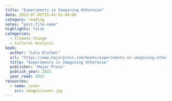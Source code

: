 ```yaml
---
title: "Experiments in Imagining Otherwise"
date: 2022-07-02T15:41:51-04:00
category: reading
notes: "post-file-name"
highlights: false
categories:
  - Climate Change
  - Cultural Analysis
book:
  author: "Lola Olufemi"
  url: "https://www.hajarpress.com/books/experiments-in-imagining-otherwise"
  title: "Experiments in Imagining Otherwise"
  publisher: "Hajar Press"
  publish_year: 2021
  year_read: 2022
resources:
  - name: cover
    src: images/cover.jpg
---
```


